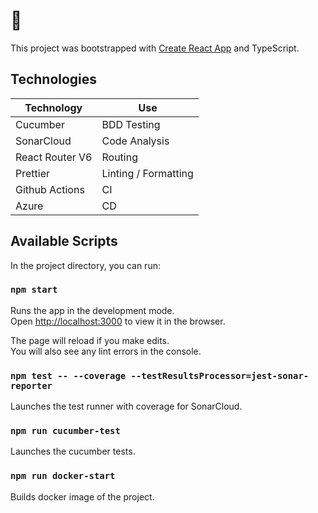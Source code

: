 # 🐄

This project was bootstrapped with [Create React App](https://github.com/facebook/create-react-app) and TypeScript.

## Technologies

| Technology      | Use                  |
| --------------- | -------------------- |
| Cucumber        | BDD Testing          |
| SonarCloud      | Code Analysis        |
| React Router V6 | Routing              |
| Prettier        | Linting / Formatting |
| Github Actions  | CI                   |
| Azure           | CD                   |

## Available Scripts

In the project directory, you can run:

### `npm start`

Runs the app in the development mode.\
Open [http://localhost:3000](http://localhost:3000) to view it in the browser.

The page will reload if you make edits.\
You will also see any lint errors in the console.

### `npm test -- --coverage --testResultsProcessor=jest-sonar-reporter`

Launches the test runner with coverage for SonarCloud.

### `npm run cucumber-test`

Launches the cucumber tests.

### `npm run docker-start`

Builds docker image of the project.
